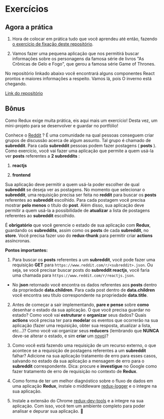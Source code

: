 # Exercícios

## Agora a prática

1. Hora de colocar em prática tudo que você aprendeu até então, fazendo [o exercício de fixação deste repositório](https://github.com/tryber/exercise-redux-thunk).

2. Vamos fazer uma pequena aplicação que nos permitirá buscar informações sobre os personagens da famosa série de livros "As Crônicas de Gelo e Fogo", que gerou a famosa série Game of Thrones.

No repositório linkado abaixo você encontrará alguns componentes React prontos e maiores informações a respeito. Vamos lá, pois O inverno está chegando.

[Link do repositório](https://github.com/tryber/exercise-game-of-thrones-characters)

## Bônus

Como Redux exige muita prática, eis aqui mais um exercício! Desta vez, um mini-projeto para se desenvolver e guardar no portfólio!

Conhece o [Reddit](https://reddit.com/) ? É uma comunidade na qual pessoas conseguem criar grupos de discussão acerca de algum assunto. Tal grupo é chamado de **subreddit**. Para cada **subreddit** pessoas podem fazer postagens ( **posts** ). Como exercício, você vai fazer uma aplicação que permite a quem usá-la ver **posts** referentes a **2 subreddits** :

1. **reactjs**

2. **frontend**

Sua aplicação deve permitir a quem usá-la poder escolher de qual **subreddit** se deseja ver as postagens. No momento que selecionar o **subreddit**, uma requisição precisa ser feita no **reddit** para buscar os **posts** referentes ao **subreddit** escolhido. Para cada postagem você precisa mostrar **pelo menos** o título do **post**. Além disso, sua aplicação deve permitir a quem usá-la a possibilidade de **atualizar** a lista de postagens referentes ao **subreddit** escolhido.

É **obrigatório** que você gerencie o estado de sua aplicação com **Redux**, guardando os **subreddits**, assim como os **posts** de cada **subreddit**, no **store**. Você precisa fazer uso do **redux-thunk** para permitir criar **actions** assíncronas.

**Pontos importantes:**

1. Para buscar os **posts** referentes a um **subreddit**, você pode fazer uma requisição **GET** para `https://www.reddit.com/r/<subreddit>.json`. Ou seja, se você precisar buscar posts do **subreddit reactjs**, você faria uma chamada para `https://www.reddit.com/r/reactjs.json`.

* No **json** retornado você encontra os dados referentes aos **posts** dentro da propriedade **data.children**. Para cada post dentro de **data.children** você encontra seu título correspondente na propriedade **data.title**.

2. Antes de começar a sair implementando, **pare e pense** sobre **como** desenhar o estado da sua aplicação. O que você precisa guardar no estado? Como você vai **estruturar** e **organizar** seus dados? Quais **actions** você precisa ter para **modelar** os eventos que ocorrerão na sua aplicação (fazer uma requisição, obter sua resposta, atualizar a lista, etc...)? Como você vai organizar seus **reducers** (lembrando que **NUNCA** deve-se alterar o estado, e sim **criar** um [novo](https://redux.js.org/introduction/three-principles#changes-are-made-with-pure-functions))?

3. Como você está fazendo uma requisição de um recurso externo, o que acontece se a requisição de postagens referentes a um **subreddit** falhar? Adicione na sua aplicação tratamento de erro para esses casos, salvando no estado da sua aplicação a mensagem de erro para o **subreddit** correspondente. Dica: procure e **investigue** no Google como fazer tratamento de erro de requisição no contexto de **Redux**.

4. Como forma de ter um melhor diagnóstico sobre o fluxo de dados em uma aplicação **Redux**, instale o middleware [redux-logger](https://github.com/LogRocket/redux-logger) e o integre na sua aplicação.

5. Instale a extensão do Chrome [redux-dev-tools](https://github.com/zalmoxisus/redux-devtools-extension) e a integre na sua aplicação. Com isso, você tem um ambiente completo para poder analisar e depurar sua aplicação. 🚀
